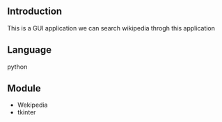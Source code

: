 ## Introduction
This is a GUI application we can search wikipedia throgh this application
## Language
python
## Module
* Wekipedia
* tkinter


